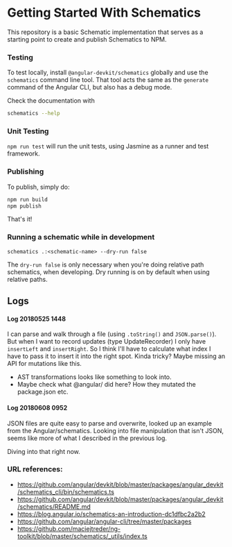 # Getting Started With Schematics

This repository is a basic Schematic implementation that serves as a starting point to create and publish Schematics to NPM.

### Testing

To test locally, install `@angular-devkit/schematics` globally and use the `schematics` command line tool. That tool acts the same as the `generate` command of the Angular CLI, but also has a debug mode.

Check the documentation with

```bash
schematics --help
```

### Unit Testing

`npm run test` will run the unit tests, using Jasmine as a runner and test framework.

### Publishing

To publish, simply do:

```bash
npm run build
npm publish
```

That's it!

### Running a schematic while in development

`schematics .:<schematic-name> --dry-run false`

The `dry-run false` is only necessary when you're doing relative path schematics, when developing. Dry running is on by default when using relative paths.

## Logs

#### Log 20180525 1448

I can parse and walk through a file (using `.toString()` and `JSON.parse()`).
But when I want to record updates (type UpdateRecorder) I only have `insertLeft` and `insertRight`.
So I think I'll have to calculate what index I have to pass it to insert it into the right spot. Kinda tricky? Maybe missing an API for mutations like this.

- AST transformations looks like something to look into.
- Maybe check what @angular/ did here? How they mutated the package.json etc.

#### Log 20180608 0952

JSON files are quite easy to parse and overwrite, looked up an example from the Angular/schematics.
Looking into file manipulation that isn't JSON, seems like more of what I described in the previous log.

Diving into that right now.

### URL references:

- https://github.com/angular/devkit/blob/master/packages/angular_devkit/schematics_cli/bin/schematics.ts
- https://github.com/angular/devkit/blob/master/packages/angular_devkit/schematics/README.md
- https://blog.angular.io/schematics-an-introduction-dc1dfbc2a2b2
- https://github.com/angular/angular-cli/tree/master/packages
- https://github.com/maciejtreder/ng-toolkit/blob/master/schematics/_utils/index.ts